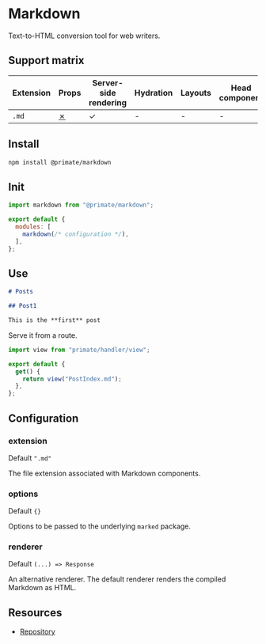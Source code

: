# Markdown

Text-to-HTML conversion tool for web writers.

## Support matrix

|Extension|Props|Server-side rendering|Hydration|Layouts|Head component|I18N|
|-|-|-|-|-|-|-|
|`.md`|[✗]|✓|-|-|-|-|

## Install

```sh
npm install @primate/markdown
```

## Init

```js caption=primate.config.js
import markdown from "@primate/markdown";

export default {
  modules: [
    markdown(/* configuration */),
  ],
};
```
## Use

```md caption=components/PostIndex.md
# Posts

## Post1

This is the **first** post
```

Serve it from a route.

```js caption=routes/markdown.js
import view from "primate/handler/view";

export default {
  get() {
    return view("PostIndex.md");
  },
};
```

## Configuration

### extension

Default `".md"`

The file extension associated with Markdown components.

### options

Default `{}`

Options to be passed to the underlying `marked` package.

### renderer

Default `(...) => Response`

An alternative renderer. The default renderer renders the compiled Markdown as
HTML.

## Resources

* [Repository][repo]

[repo]: https://github.com/primatejs/primate/tree/master/packages/markdown
[✗]: https://github.com/primatejs/primate/issues/164
